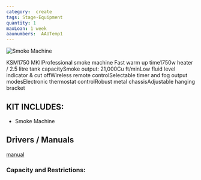 ```yaml
---
category:  create
tags: Stage-Equipment
quantity: 1
maxLoan: 1 week
aaunumbers:  AAUTemp1
---
```

![Smoke Machine](ksm_dmx1750_hi.jpg)

KSM1750 MKIIProfessional smoke machine Fast warm up time1750w heater / 2.5 litre tank capacitySmoke output: 21,000Cu ft/minLow fluid level indicator & cut offWireless remote controlSelectable timer and fog output modesElectronic thermostat controlRobust metal chassisAdjustable hanging bracket
## KIT INCLUDES:
-  Smoke Machine

## Drivers / Manuals
[manual](/assets/files/ksm1750_mkii.pdf)



### Capacity and Restrictions:

